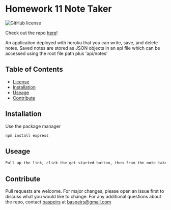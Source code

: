 # Homework 11 Note Taker
![GitHub license](https://img.shields.io/badge/license-None-blue.svg)

Check out the repo [here](https://infinite-meadow-35708.herokuapp.com/)!
 
An application deployed with heroku that you can write, save, and delete notes. Saved notes are stored as JSON objects in an api file which can be accessed using the root file path plus 'api/notes'

## Table of Contents
* [License](#license)
* [Installation](#installation)
* [Useage](#useage)
* [Contribute](#contribute)

## Installation
Use the package manager 
```bash
npm install express
```

## Useage
```bash
Pull up the link, click the get started button, then from the note taker page, click the corrisponding buttons to either write (pencil), save (floppy disc), or delete (trash can) your notes!
```

## Contribute
Pull requests are welcome. For major changes, please open an issue first to discuss what you would like to change.
For any additional questions about the repo, contact [baspeirs](undefined) at baspeirs@gmail.com
